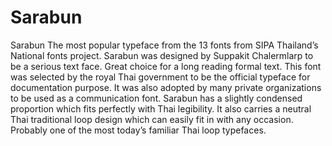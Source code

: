 # Sarabun
Sarabun
The most popular typeface from the 13 fonts from SIPA Thailand’s National fonts project. Sarabun was designed by Suppakit Chalermlarp to be a serious text face. Great choice for a long reading formal text. This font was selected by the royal Thai government to be the official typeface for documentation purpose. It was also adopted by many private organizations to be used as a communication font. Sarabun has a slightly condensed proportion which fits perfectly with Thai legibility. It also carries a neutral Thai traditional loop design which can easily fit in with any occasion. Probably one of the most today’s familiar Thai loop typefaces.
